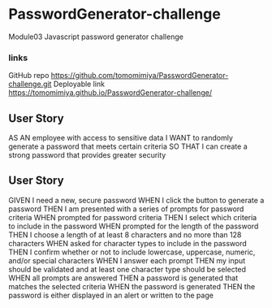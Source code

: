 # PasswordGenerator-challenge
Module03 Javascript password generator challenge
### links
GitHub repo https://github.com/tomomimiya/PasswordGenerator-challenge.git
Deployable link https://tomomimiya.github.io/PasswordGenerator-challenge/


## User Story
AS AN employee with access to sensitive data
I WANT to randomly generate a password that meets certain criteria
SO THAT I can create a strong password that provides greater security

## User Story
GIVEN I need a new, secure password
WHEN I click the button to generate a password
THEN I am presented with a series of prompts for password criteria
WHEN prompted for password criteria
THEN I select which criteria to include in the password
WHEN prompted for the length of the password
THEN I choose a length of at least 8 characters and no more than 128 characters
WHEN asked for character types to include in the password
THEN I confirm whether or not to include lowercase, uppercase, numeric, and/or special characters
WHEN I answer each prompt
THEN my input should be validated and at least one character type should be selected
WHEN all prompts are answered
THEN a password is generated that matches the selected criteria
WHEN the password is generated
THEN the password is either displayed in an alert or written to the page

